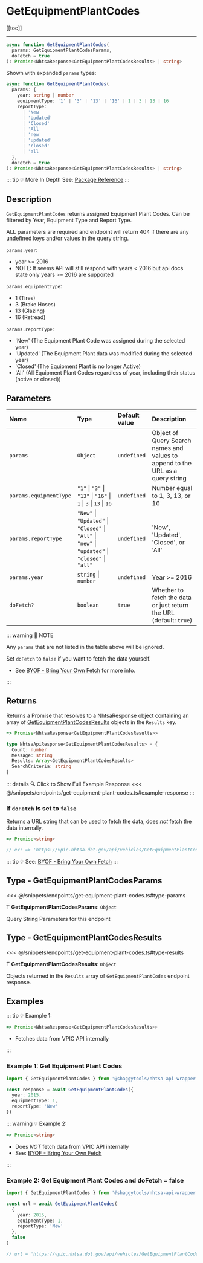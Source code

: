 # GetEquipmentPlantCodes

[[toc]]

---

```typescript
async function GetEquipmentPlantCodes(
  params: GetEquipmentPlantCodesParams,
  doFetch = true
): Promise<NhtsaResponse<GetEquipmentPlantCodesResults> | string>
```

Shown with expanded `params` types:

```typescript
async function GetEquipmentPlantCodes(
  params: {
    year: string | number
    equipmentType: '1' | '3' | '13' | '16' | 1 | 3 | 13 | 16
    reportType:
      | 'New'
      | 'Updated'
      | 'Closed'
      | 'All'
      | 'new'
      | 'updated'
      | 'closed'
      | 'all'
  },
  doFetch = true
): Promise<NhtsaResponse<GetEquipmentPlantCodesResults> | string>
```

::: tip :bulb: More In Depth
See: [Package Reference](../typedoc/modules/api_endpoints_GetEquipmentPlantCodes.md)
:::

## Description

`GetEquipmentPlantCodes` returns assigned Equipment Plant Codes. Can be filtered by Year,
Equipment Type and Report Type.

ALL parameters are required and endpoint will return 404 if there are any undefined keys and/or
values in the query string.

`params.year`:

- year >= 2016
- NOTE: It seems API will still respond with years < 2016 but api docs state only years >= 2016
  are supported

`params.equipmentType`:

- 1 (Tires)
- 3 (Brake Hoses)
- 13 (Glazing)
- 16 (Retread)

`params.reportType`:

- 'New' (The Equipment Plant Code was assigned during the selected year)
- 'Updated' (The Equipment Plant data was modified during the selected year)
- 'Closed' (The Equipment Plant is no longer Active)
- 'All' (All Equipment Plant Codes regardless of year, including their status (active or closed))

## Parameters

| Name                   | Type                                                                                               | Default value | Description                                                                    |
| :--------------------- | :------------------------------------------------------------------------------------------------- | :------------ | :----------------------------------------------------------------------------- |
| `params`               | `Object`                                                                                           | `undefined`   | Object of Query Search names and values to append to the URL as a query string |
| `params.equipmentType` | `"1"` \| `"3"` \| `"13"` \| `"16"` \| `1` \| `3` \| `13` \| `16`                                   | `undefined`   | Number equal to 1, 3, 13, or 16                                                |
| `params.reportType`    | `"New"` \| `"Updated"` \| `"Closed"` \| `"All"` \| `"new"` \| `"updated"` \| `"closed"` \| `"all"` | `undefined`   | 'New', 'Updated', 'Closed', or 'All'                                           |
| `params.year`          | `string` \| `number`                                                                               | `undefined`   | Year >= 2016                                                                   |
| `doFetch?`             | `boolean`                                                                                          | `true`        | Whether to fetch the data or just return the URL (default: `true`)             |

::: warning 📝 NOTE

Any `params` that are not listed in the table above will be ignored.

Set `doFetch` to `false` if you want to fetch the data yourself.

- See [BYOF - Bring Your Own Fetch](../guide/bring-your-own-fetch.md#option-1-set-dofetch-to-false)
  for more info.

:::

## Returns

Returns a Promise that resolves to a NhtsaResponse object containing an array of
[GetEquipmentPlantCodesResults](#type-getequipmentplantcodesresults) objects in
the `Results` key.

```typescript
=> Promise<NhtsaResponse<GetEquipmentPlantCodesResults>>
```

```typescript
type NhtsaApiResponse<GetEquipmentPlantCodesResults> = {
  Count: number
  Message: string
  Results: Array<GetEquipmentPlantCodesResults>
  SearchCriteria: string
}
```

::: details :mag: Click to Show Full Example Response
<<< @/snippets/endpoints/get-equipment-plant-codes.ts#example-response
:::

### If `doFetch` is set to `false`

Returns a URL string that can be used to fetch the data, does _not_ fetch the data internally.

```typescript
=> Promise<string>

// ex: => 'https://vpic.nhtsa.dot.gov/api/vehicles/GetEquipmentPlantCodes?year=2015&equipmentType=1&reportType=new&format=json'
```

::: tip :bulb: See: [BYOF - Bring Your Own Fetch](../guide/bring-your-own-fetch.md#option-1-set-dofetch-to-false)
:::

## Type - GetEquipmentPlantCodesParams

<<< @/snippets/endpoints/get-equipment-plant-codes.ts#type-params

Ƭ **GetEquipmentPlantCodesParams**: `Object`

Query String Parameters for this endpoint

## Type - GetEquipmentPlantCodesResults

<<< @/snippets/endpoints/get-equipment-plant-codes.ts#type-results

Ƭ **GetEquipmentPlantCodesResults**: `Object`

Objects returned in the `Results` array of `GetEquipmentPlantCodes` endpoint
response.

## Examples

::: tip :bulb: Example 1:

```typescript
=> Promise<NhtsaResponse<GetEquipmentPlantCodesResults>>
```

- Fetches data from VPIC API internally

:::

### Example 1: Get Equipment Plant Codes

```ts
import { GetEquipmentPlantCodes } from '@shaggytools/nhtsa-api-wrapper'

const response = await GetEquipmentPlantCodes({
  year: 2015,
  equipmentType: 1,
  reportType: 'New'
})
```

::: warning :bulb: Example 2:

```typescript
=> Promise<string>
```

- Does _NOT_ fetch data from VPIC API internally
- See: [BYOF - Bring Your Own Fetch](../guide/bring-your-own-fetch.md#option-1-set-dofetch-to-false)

:::

### Example 2: Get Equipment Plant Codes and doFetch = false

```ts
import { GetEquipmentPlantCodes } from '@shaggytools/nhtsa-api-wrapper'

const url = await GetEquipmentPlantCodes(
  {
    year: 2015,
    equipmentType: 1,
    reportType: 'New'
  },
  false
)

// url = 'https://vpic.nhtsa.dot.gov/api/vehicles/GetEquipmentPlantCodes?year=2015&equipmentType=1&reportType=New&format=json'
```
